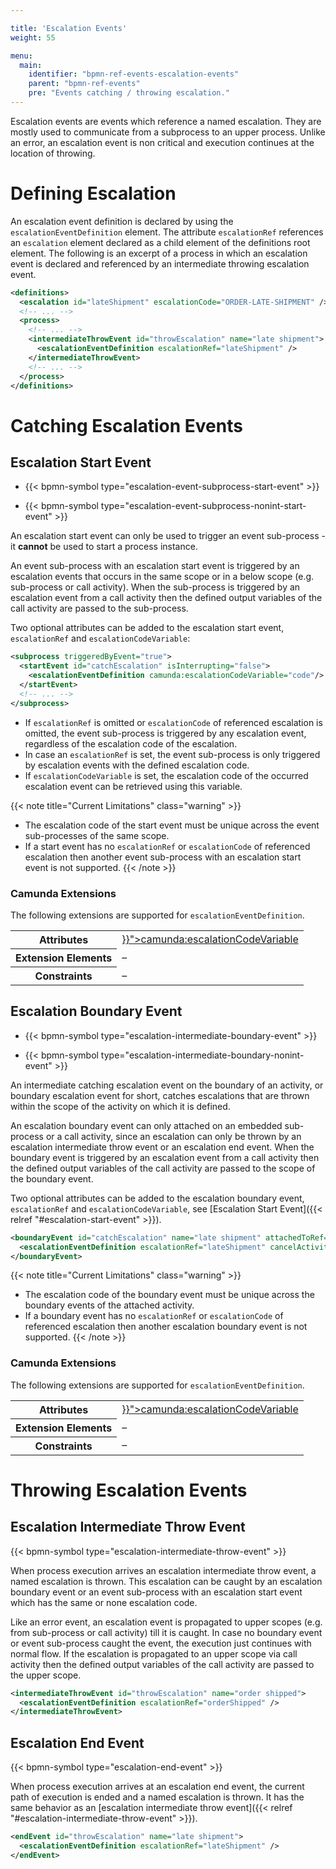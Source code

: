 ```yaml
---

title: 'Escalation Events'
weight: 55

menu:
  main:
    identifier: "bpmn-ref-events-escalation-events"
    parent: "bpmn-ref-events"
    pre: "Events catching / throwing escalation."
---
```


Escalation events are events which reference a named escalation. They are mostly used to communicate from a subprocess to an upper process. Unlike an error, an escalation event is non critical and execution continues at the location of throwing. 

<div data-bpmn-diagram="../bpmn/escalation-example"></div>


# Defining Escalation

An escalation event definition is declared by using the `escalationEventDefinition` element. The attribute `escalationRef` references an `escalation` element declared as a child element of the definitions root element. The following is an excerpt of a process in which an escalation event is declared and referenced by an intermediate throwing escalation event.

```xml
<definitions>
  <escalation id="lateShipment" escalationCode="ORDER-LATE-SHIPMENT" />
  <!-- ... -->
  <process>
    <!-- ... -->
    <intermediateThrowEvent id="throwEscalation" name="late shipment">
      <escalationEventDefinition escalationRef="lateShipment" />
    </intermediateThrowEvent>
    <!-- ... -->
  </process>
</definitions>
```


# Catching Escalation Events

## Escalation Start Event

* {{< bpmn-symbol type="escalation-event-subprocess-start-event" >}}

* {{< bpmn-symbol type="escalation-event-subprocess-nonint-start-event" >}}

An escalation start event can only be used to trigger an event sub-process - it __cannot__ be used to start a process instance.

<div data-bpmn-diagram="../bpmn/escalation-start-event"></div>

An event sub-process with an escalation start event is triggered by an escalation events that occurs in the same scope or in a below scope (e.g. sub-process or call activity). When the sub-process is triggered by an escalation event from a call activity then the defined output variables of the call activity are passed to the sub-process.

Two optional attributes can be added to the escalation start event, <code>escalationRef</code> and <code>escalationCodeVariable</code>:

```xml
<subprocess triggeredByEvent="true">
  <startEvent id="catchEscalation" isInterrupting="false">
    <escalationEventDefinition camunda:escalationCodeVariable="code"/>
  </startEvent>
  <!-- ... -->
</subprocess>
```

* If `escalationRef` is omitted or `escalationCode` of referenced escalation is omitted, the event sub-process is triggered by any escalation event, regardless of the escalation code of the escalation.
* In case an `escalationRef` is set, the event sub-process is only triggered by escalation events with the defined escalation code.
* If `escalationCodeVariable` is set, the escalation code of the occurred escalation event can be retrieved using this variable.

{{< note title="Current Limitations" class="warning" >}}
* The escalation code of the start event must be unique across the event sub-processes of the same scope.
* If a start event has no `escalationRef` or `escalationCode` of referenced escalation then another event sub-process with an escalation start event is not supported.
{{< /note >}}

### Camunda Extensions

The following extensions are supported for `escalationEventDefinition`.

<table class="table table-striped">
  <tr>
    <th>Attributes</th>
    <td>
      <a href="{{< relref "reference/bpmn20/custom-extensions/extension-attributes.md#escalationcodevariable" >}}">camunda:escalationCodeVariable</a>
    </td>
  </tr>
  <tr>
    <th>Extension Elements</th>
    <td>&ndash;</td>
  </tr>
  <tr>
    <th>Constraints</th>
    <td>&ndash;</td>
  </tr>
</table>

## Escalation Boundary Event

* {{< bpmn-symbol type="escalation-intermediate-boundary-event" >}}

* {{< bpmn-symbol type="escalation-intermediate-boundary-nonint-event" >}}

An intermediate catching escalation event on the boundary of an activity, or boundary escalation event for short, catches escalations that are thrown within the scope of the activity on which it is defined.

<div data-bpmn-diagram="../bpmn/escalation-boundary-event"></div>

An escalation boundary event can only attached on an embedded sub-process or a call activity, since an escalation can only be thrown by an escalation intermediate throw event or an escalation end event. When the boundary event is triggered by an escalation event from a call activity then the defined output variables of the call activity are passed to the scope of the boundary event.

Two optional attributes can be added to the escalation boundary event, <code>escalationRef</code> and <code>escalationCodeVariable</code>, see [Escalation Start Event]({{< relref "#escalation-start-event" >}}).

```xml
<boundaryEvent id="catchEscalation" name="late shipment" attachedToRef="productProcurement">
  <escalationEventDefinition escalationRef="lateShipment" cancelActivity="false" />
</boundaryEvent>
```

{{< note title="Current Limitations" class="warning" >}}
* The escalation code of the boundary event must be unique across the boundary events of the attached activity.
* If a boundary event has no `escalationRef` or `escalationCode` of referenced escalation then another escalation boundary event is not supported.
{{< /note >}}

### Camunda Extensions

The following extensions are supported for `escalationEventDefinition`.

<table class="table table-striped">
  <tr>
    <th>Attributes</th>
    <td>
      <a href="{{< relref "reference/bpmn20/custom-extensions/extension-attributes.md#escalationcodevariable" >}}">camunda:escalationCodeVariable</a>
    </td>
  </tr>
  <tr>
    <th>Extension Elements</th>
    <td>&ndash;</td>
  </tr>
  <tr>
    <th>Constraints</th>
    <td>&ndash;</td>
  </tr>
</table>


# Throwing Escalation Events

## Escalation Intermediate Throw Event

{{< bpmn-symbol type="escalation-intermediate-throw-event" >}}

When process execution arrives an escalation intermediate throw event, a named escalation is thrown. This escalation can be caught by an escalation boundary event or an event sub-process with an escalation start event which has the same or none escalation code. 

<div data-bpmn-diagram="../bpmn/escalation-intermediate-throw-event"></div>

Like an error event, an escalation event is propagated to upper scopes (e.g. from sub-process or call activity) till it is caught. In case no boundary event or event sub-process caught the event, the execution just continues with normal flow. If the escalation is propagated to an upper scope via call activity then the defined output variables of the call activity are passed to the upper scope.

```xml
<intermediateThrowEvent id="throwEscalation" name="order shipped">
  <escalationEventDefinition escalationRef="orderShipped" />
</intermediateThrowEvent>
```

## Escalation End Event

{{< bpmn-symbol type="escalation-end-event" >}}

When process execution arrives at an escalation end event, the current path of execution is ended and a named escalation is thrown. It has the same behavior as an [escalation intermediate throw event]({{< relref "#escalation-intermediate-throw-event" >}}).

<div data-bpmn-diagram="../bpmn/escalation-end-event"></div>

```xml
<endEvent id="throwEscalation" name="late shipment">
  <escalationEventDefinition escalationRef="lateShipment" />
</endEvent>
```
